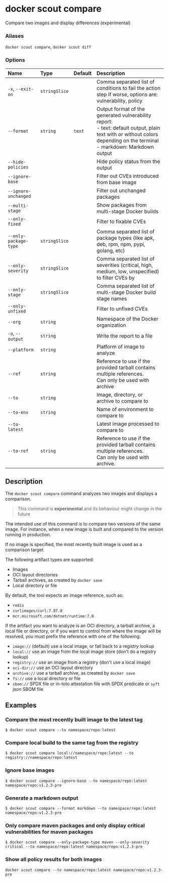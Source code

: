 # docker scout compare

<!---MARKER_GEN_START-->
Compare two images and display differences (experimental)

### Aliases

`docker scout compare`, `docker scout diff`

### Options

| Name                  | Type          | Default | Description                                                                                                                                                                    |
|:----------------------|:--------------|:--------|:-------------------------------------------------------------------------------------------------------------------------------------------------------------------------------|
| `-x`, `--exit-on`     | `stringSlice` |         |  Comma separated list of conditions to fail the action step if worse, options are: vulnerability, policy                                                                       |
| `--format`            | `string`      | `text`  | Output format of the generated vulnerability report:<br>- text: default output, plain text with or without colors depending on the terminal<br>- markdown: Markdown output<br> |
| `--hide-policies`     |               |         | Hide policy status from the output                                                                                                                                             |
| `--ignore-base`       |               |         | Filter out CVEs introduced from base image                                                                                                                                     |
| `--ignore-unchanged`  |               |         | Filter out unchanged packages                                                                                                                                                  |
| `--multi-stage`       |               |         | Show packages from multi-stage Docker builds                                                                                                                                   |
| `--only-fixed`        |               |         | Filter to fixable CVEs                                                                                                                                                         |
| `--only-package-type` | `stringSlice` |         | Comma separated list of package types (like apk, deb, rpm, npm, pypi, golang, etc)                                                                                             |
| `--only-severity`     | `stringSlice` |         | Comma separated list of severities (critical, high, medium, low, unspecified) to filter CVEs by                                                                                |
| `--only-stage`        | `stringSlice` |         | Comma separated list of multi-stage Docker build stage names                                                                                                                   |
| `--only-unfixed`      |               |         | Filter to unfixed CVEs                                                                                                                                                         |
| `--org`               | `string`      |         | Namespace of the Docker organization                                                                                                                                           |
| `-o`, `--output`      | `string`      |         | Write the report to a file                                                                                                                                                     |
| `--platform`          | `string`      |         | Platform of image to analyze                                                                                                                                                   |
| `--ref`               | `string`      |         | Reference to use if the provided tarball contains multiple references.<br>Can only be used with archive                                                                        |
| `--to`                | `string`      |         | Image, directory, or archive to compare to                                                                                                                                     |
| `--to-env`            | `string`      |         | Name of environment to compare to                                                                                                                                              |
| `--to-latest`         |               |         | Latest image processed to compare to                                                                                                                                           |
| `--to-ref`            | `string`      |         | Reference to use if the provided tarball contains multiple references.<br>Can only be used with archive.                                                                       |


<!---MARKER_GEN_END-->

## Description

The `docker scout compare` command analyzes two images and displays a comparison.

> This command is **experimental** and its behaviour might change in the future

The intended use of this command is to compare two versions of the same image.
For instance, when a new image is built and compared to the version running in production.

If no image is specified, the most recently built image is used
as a comparison target.

The following artifact types are supported:

- Images
- OCI layout directories
- Tarball archives, as created by `docker save`
- Local directory or file

By default, the tool expects an image reference, such as:

- `redis`
- `curlimages/curl:7.87.0`
- `mcr.microsoft.com/dotnet/runtime:7.0`

If the artifact you want to analyze is an OCI directory, a tarball archive, a local file or directory,
or if you want to control from where the image will be resolved, you must prefix the reference with one of the following:

- `image://` (default) use a local image, or fall back to a registry lookup
- `local://` use an image from the local image store (don't do a registry lookup)
- `registry://` use an image from a registry (don't use a local image)
- `oci-dir://` use an OCI layout directory
- `archive://` use a tarball archive, as created by `docker save`
- `fs://` use a local directory or file
- `sbom://` SPDX file or in-toto attestation file with SPDX predicate or `syft` json SBOM file

## Examples

### Compare the most recently built image to the latest tag

```console
$ docker scout compare --to namespace/repo:latest
```

### Compare local build to the same tag from the registry

```console
$ docker scout compare local://namespace/repo:latest --to registry://namespace/repo:latest
```

### Ignore base images

```console
$ docker scout compare --ignore-base --to namespace/repo:latest namespace/repo:v1.2.3-pre
```

### Generate a markdown output

```console
$ docker scout compare --format markdown --to namespace/repo:latest namespace/repo:v1.2.3-pre
```

### Only compare maven packages and only display critical vulnerabilities for maven packages

```console
$ docker scout compare --only-package-type maven --only-severity critical --to namespace/repo:latest namespace/repo:v1.2.3-pre
```

### Show all policy results for both images

```console
docker scout compare --to namespace/repo:latest namespace/repo:v1.2.3-pre
```
